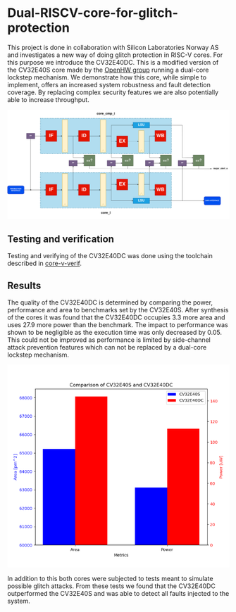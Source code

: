 # Dual-RISCV-core-for-glitch-protection

This project is done in collaboration with Silicon Laboratories Norway AS and investigates a new way of doing glitch protection in RISC-V cores. For this purpose we introduce the CV32E40DC. This is a modified version of the CV32E40S core made by the [OpenHW group](https://docs.openhwgroup.org/projects/cv32e40s-user-manual/en/latest/intro.html) running a dual-core lockstep mechanism. We demonstrate how this core, while simple to implement, offers an increased system robustness and fault detection coverage. By replacing complex security features we are also potentially able to increase throughput. 

![CV32E40DC block diagram](https://github.com/JarlMS/Dual-RISCV-core-for-glitch-protection/blob/main/docs/images/dual_cores-block.png?raw=true)

## Testing and verification 

Testing and verifying of the CV32E40DC was done using the toolchain described in [core-v-verif](https://github.com/openhwgroup/core-v-verif).

## Results

The quality of the CV32E40DC is determined by comparing the power, performance and area to benchmarks set by the CV32E40S. After synthesis of the cores it was found that the CV32E40DC occupies $3.3%$ more area and uses $27.9%$ more power than the benchmark. The impact to performance was shown to be negligible as the execution time was only decreased by $0.05%$. This could not be improved as performance is limited by side-channel attack prevention features which can not be replaced by a dual-core lockstep mechanism. 

![CV32E40S vs CV32E40DC area and power consumtion](https://github.com/JarlMS/Dual-RISCV-core-for-glitch-protection/blob/main/docs/images/area_power_both_cores.png?raw=true)


In addition to this both cores were subjected to tests meant to simulate possible glitch attacks. From these tests we found that the CV32E40DC outperformed the CV32E40S and was able to detect all faults injected to the system. 

